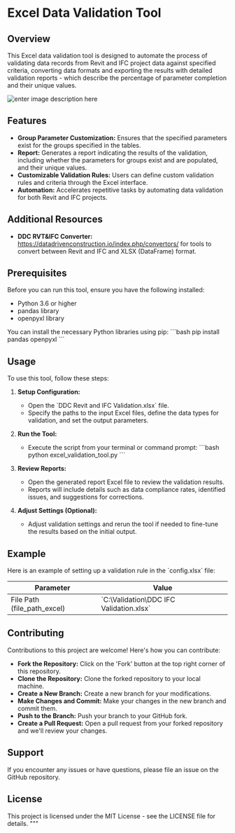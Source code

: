 # Excel Data Validation Tool

## Overview
This Excel data validation tool is designed to automate the process of validating data records from Revit and IFC project data against specified criteria, converting data formats and exporting the results with detailed validation reports - which describe the percentage of parameter completion and their unique values. 


![enter image description here](https://datadrivenconstruction.io/wp-content/uploads/2024/07/DDC-Validation-Revit-and-IFC-.jpg.jpg)


## Features
- **Group Parameter Customization:** Ensures that the specified parameters exist for the groups specified in the tables.
- **Report:** Generates a report indicating the results of the validation, including whether the parameters for groups exist and are populated, and their unique values.
- **Customizable Validation Rules:** Users can define custom validation rules and criteria through the Excel interface.
- **Automation:** Accelerates repetitive tasks by automating data validation for both Revit and IFC projects.

## Additional Resources

-   **DDC RVT&IFC Converter:** https://datadrivenconstruction.io/index.php/convertors/ for tools to convert between Revit and IFC and XLSX (DataFrame) format.


## Prerequisites
Before you can run this tool, ensure you have the following installed:
- Python 3.6 or higher
- pandas library
- openpyxl library


You can install the necessary Python libraries using pip:
\`\`\`bash
pip install pandas openpyxl
\`\`\`

## Usage
To use this tool, follow these steps:

1. **Setup Configuration:**
   - Open the \`DDC Revit and IFC Validation.xlsx\` file.
   - Specify the paths to the input Excel files, define the data types for validation, and set the output parameters.

2. **Run the Tool:**
   - Execute the script from your terminal or command prompt:
     \`\`\`bash
     python excel_validation_tool.py
     \`\`\`

3. **Review Reports:**
   - Open the generated report Excel file to review the validation results.
   - Reports will include details such as data compliance rates, identified issues, and suggestions for corrections.

4. **Adjust Settings (Optional):**
   - Adjust validation settings and rerun the tool if needed to fine-tune the results based on the initial output.

## Example
Here is an example of setting up a validation rule in the \`config.xlsx\` file:

| Parameter          | Value                  |
| ------------------ | ---------------------- |
| File Path (file_path_excel)            | \`C:\Validation\DDC IFC Validation.xlsx\`   



## Contributing
Contributions to this project are welcome! Here's how you can contribute:
- **Fork the Repository:** Click on the 'Fork' button at the top right corner of this repository.
- **Clone the Repository:** Clone the forked repository to your local machine.
- **Create a New Branch:** Create a new branch for your modifications.
- **Make Changes and Commit:** Make your changes in the new branch and commit them.
- **Push to the Branch:** Push your branch to your GitHub fork.
- **Create a Pull Request:** Open a pull request from your forked repository and we'll review your changes.

## Support
If you encounter any issues or have questions, please file an issue on the GitHub repository.

## License
This project is licensed under the MIT License - see the LICENSE file for details.
"""
